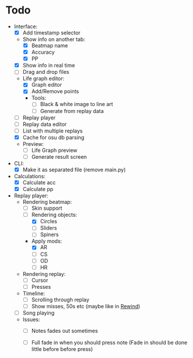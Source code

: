 # Todo

- Interface:
  - [X] Add timestamp selector
  - Show info on another tab:
    - [X] Beatmap name
    - [X] Accuracy
    - [X] PP

  - [X] Show info in real time
  - [ ] Drag and drop files
  - Life graph editor:
    - [X] Graph editor
    - [X] Add/Remove points
    - Tools:
      - [ ] Black & white image to line art
      - [ ] Generate from replay data
  - [ ] Replay player
  - [ ] Replay data editor
  - [ ] List with multiple replays
  - [X] Cache for osu db parsing
  - Preview:
    - [ ] Life Graph preview
    - [ ] Generate result screen

- CLI:
  - [X] Make it as separated file (remove main.py)

- Calculations:
  - [X] Calculate acc
  - [X] Calculate pp

- Replay player:
  - Rendering beatmap:
    - [ ] Skin support
    - [ ] Rendering objects:
      - [X] Circles
      - [ ] Sliders
      - [ ] Spiners
    - Apply mods:
      - [X] AR
      - [ ] CS
      - [ ] OD
      - [ ] HR
  
  - Rendering replay:
    - [ ] Cursor
    - [ ] Presses
  
  - Timeline:
    - [ ] Scrolling through replay
    - [ ] Show misses, 50s etc (maybe like in [Rewind](https://github.com/abstrakt8/rewind))
  
  - [ ] Song playing

  - Issues:
    - [ ] Notes fades out sometimes
    - [ ] Full fade in when you should press note (Fade in should be done little before before press)
  